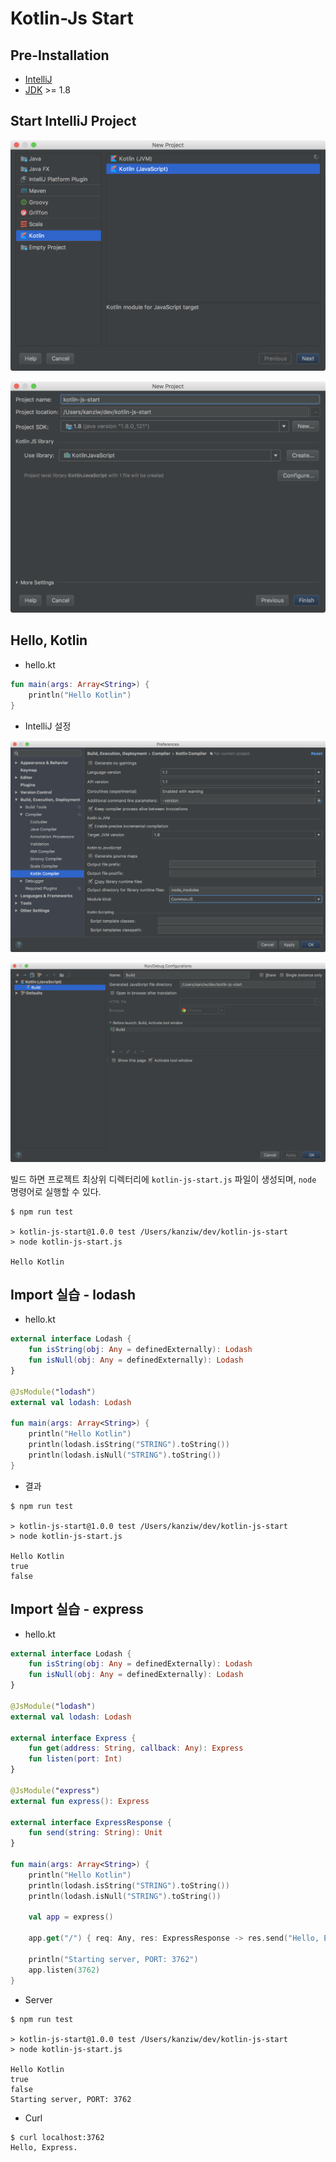 # Kotlin-Js Start

## Pre-Installation

* [IntelliJ](https://www.jetbrains.com/idea/download/)
* [JDK](http://www.oracle.com/technetwork/java/javase/downloads/index-jsp-138363.html) >= 1.8



## Start IntelliJ Project

![New Project](./images/PROJECT_00.png)

![New Project](./images/PROJECT_01.png)



## Hello, Kotlin

* hello.kt

```kotlin
fun main(args: Array<String>) {
    println("Hello Kotlin")
}
```



* IntelliJ 설정

![CommonJS Setting](./images/BUILD_00.png)

![Build Setting](./images/BUILD_01.png)



빌드 하면 프로젝트 최상위 디렉터리에 `kotlin-js-start.js` 파일이 생성되며, `node` 명령어로 실행할 수 있다.

```shell
$ npm run test

> kotlin-js-start@1.0.0 test /Users/kanziw/dev/kotlin-js-start
> node kotlin-js-start.js

Hello Kotlin
```



## Import 실습 - lodash

* hello.kt

```kotlin
external interface Lodash {
    fun isString(obj: Any = definedExternally): Lodash
    fun isNull(obj: Any = definedExternally): Lodash
}

@JsModule("lodash")
external val lodash: Lodash

fun main(args: Array<String>) {
    println("Hello Kotlin")
    println(lodash.isString("STRING").toString())
    println(lodash.isNull("STRING").toString())
}
```

* 결과

```shell
$ npm run test

> kotlin-js-start@1.0.0 test /Users/kanziw/dev/kotlin-js-start
> node kotlin-js-start.js

Hello Kotlin
true
false
```



## Import 실습 - express

* hello.kt

```kotlin
external interface Lodash {
    fun isString(obj: Any = definedExternally): Lodash
    fun isNull(obj: Any = definedExternally): Lodash
}

@JsModule("lodash")
external val lodash: Lodash

external interface Express {
    fun get(address: String, callback: Any): Express
    fun listen(port: Int)
}

@JsModule("express")
external fun express(): Express

external interface ExpressResponse {
    fun send(string: String): Unit
}

fun main(args: Array<String>) {
    println("Hello Kotlin")
    println(lodash.isString("STRING").toString())
    println(lodash.isNull("STRING").toString())

    val app = express()

    app.get("/") { req: Any, res: ExpressResponse -> res.send("Hello, Express.") }

    println("Starting server, PORT: 3762")
    app.listen(3762)
}
```

* Server

```shell
$ npm run test

> kotlin-js-start@1.0.0 test /Users/kanziw/dev/kotlin-js-start
> node kotlin-js-start.js

Hello Kotlin
true
false
Starting server, PORT: 3762
```

* Curl

```shell
$ curl localhost:3762
Hello, Express.
```

